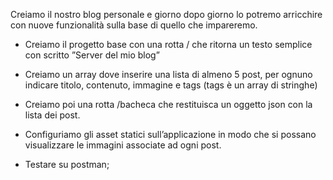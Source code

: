 Creiamo il nostro blog personale e giorno dopo giorno lo potremo arricchire con nuove funzionalità sulla base di quello che impareremo.

- Creiamo il progetto base con una rotta / che ritorna un testo semplice con scritto ”Server del mio blog”

- Creiamo un array dove inserire una lista di almeno 5 post, per ognuno indicare titolo, contenuto, immagine e tags (tags è un array di stringhe)

- Creiamo poi una rotta /bacheca che restituisca un oggetto json con la lista dei post.

- Configuriamo gli asset statici sull’applicazione in modo che si possano visualizzare le immagini associate ad ogni post.

- Testare su postman;